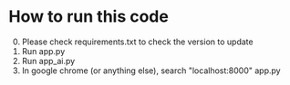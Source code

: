 
# How to run this code

0. Please check requirements.txt to check the version to update 
1. Run app.py
2. Run app_ai.py
3. In google chrome (or anything else), search "localhost:8000"
app.py
